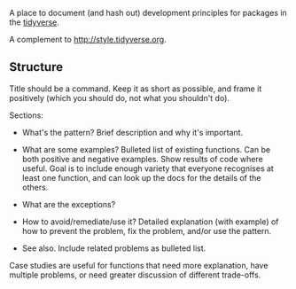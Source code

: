 A place to document (and hash out) development principles for packages in the [tidyverse](http://tidyverse.org).

A complement to <http://style.tidyverse.org>.

## Structure

Title should be a command.
Keep it as short as possible, and frame it positively (which you should do, not what you shouldn't do).

Sections:

-   What's the pattern?
    Brief description and why it's important.

-   What are some examples?
    Bulleted list of existing functions.
    Can be both positive and negative examples.
    Show results of code where useful.
    Goal is to include enough variety that everyone recognises at least one function, and can look up the docs for the details of the others.

-   What are the exceptions?

-   How to avoid/remediate/use it?
    Detailed explanation (with example) of how to prevent the problem, fix the problem, and/or use the pattern.

-   See also.
    Include related problems as bulleted list.

Case studies are useful for functions that need more explanation, have multiple problems, or need greater discussion of different trade-offs.
